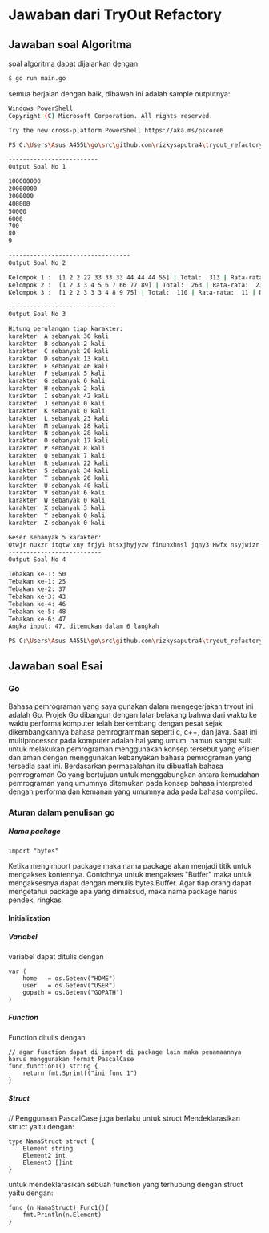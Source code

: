 # Jawaban dari TryOut Refactory

## Jawaban soal Algoritma
soal algoritma dapat dijalankan dengan
```bash
$ go run main.go
```
semua berjalan dengan baik, dibawah ini adalah sample outputnya:

```bash
Windows PowerShell
Copyright (C) Microsoft Corporation. All rights reserved.

Try the new cross-platform PowerShell https://aka.ms/pscore6

PS C:\Users\Asus A455L\go\src\github.com\rizkysaputra4\tryout_refactory> go run main.go

-------------------------
Output Soal No 1

100000000       
20000000        
3000000
400000
50000
6000
700
80
9

----------------------------------
Output Soal No 2

Kelompok 1 :  [1 2 2 22 33 33 33 44 44 44 55] | Total:  313 | Rata-rata:  28.454546 | Nilai Tertinggi:  55 |
Kelompok 2 :  [1 2 3 3 4 5 6 7 66 77 89] | Total:  263 | Rata-rata:  23.90909 | Nilai Tertinggi:  89 |
Kelompok 3 :  [1 2 2 3 3 3 4 8 9 75] | Total:  110 | Rata-rata:  11 | Nilai Tertinggi:  75 |

------------------------------
Output Soal No 3

Hitung perulangan tiap karakter:
karakter  A sebanyak 30 kali
karakter  B sebanyak 2 kali
karakter  C sebanyak 20 kali
karakter  D sebanyak 13 kali
karakter  E sebanyak 46 kali
karakter  F sebanyak 5 kali
karakter  G sebanyak 6 kali
karakter  H sebanyak 2 kali
karakter  I sebanyak 42 kali
karakter  J sebanyak 0 kali
karakter  K sebanyak 0 kali
karakter  L sebanyak 23 kali
karakter  M sebanyak 28 kali
karakter  N sebanyak 28 kali
karakter  O sebanyak 17 kali
karakter  P sebanyak 8 kali
karakter  Q sebanyak 7 kali
karakter  R sebanyak 22 kali
karakter  S sebanyak 34 kali
karakter  T sebanyak 26 kali
karakter  U sebanyak 40 kali
karakter  V sebanyak 6 kali
karakter  W sebanyak 0 kali
karakter  X sebanyak 3 kali
karakter  Y sebanyak 0 kali
karakter  Z sebanyak 0 kali

Geser sebanyak 5 karakter:
Qtwjr nuxzr itqtw xny frjy1 htsxjhyjyzw finunxhnsl jqny3 Hwfx nsyjwizr rn jz rflsf kjwrjsyzr1 {jq qzhyzx yjqqzx xjrujw3 Szsh inlsnxxnr jqjnkjsi nuxzr1 sjh {n{jwwf rfzwnx ujqqjsyjxvzj sts3 Kzxhj fzhytw j} ni rfzwnx jljxyfx1 vznx qzhyzx szsh umfwjywf3 Xji ns inlsnxxnr snxn3 Fqnvzfr xji yjrutw zwsf1 sjh fqnvzfr rn3 Fjsjfs jz kjzlnfy qfhzx1 {jq inhyzr jwtx3 Szqqf htsinrjsyzr utwyynytw fqnvzjy3 [jxyngzqzr {jmnhzqf jqny sts fwhz fzhytw rf}nrzx3 Vznxvzj jxy jwtx1 rf}nrzx sjh infr kfzhngzx1 rtqqnx tint3
--------------------------
Output Soal No 4

Tebakan ke-1: 50
Tebakan ke-1: 25
Tebakan ke-2: 37
Tebakan ke-3: 43
Tebakan ke-4: 46
Tebakan ke-5: 48
Tebakan ke-6: 47
Angka input: 47, ditemukan dalam 6 langkah

PS C:\Users\Asus A455L\go\src\github.com\rizkysaputra4\tryout_refactory> 
```

## Jawaban soal Esai

### Go
Bahasa pemrograman yang saya gunakan dalam mengegerjakan tryout ini adalah Go. Projek Go dibangun dengan latar belakang bahwa dari waktu ke waktu performa komputer telah berkembang dengan pesat sejak dikembangkannya bahasa pemrogramman seperti c, c++, dan java. Saat ini multiprocessor pada komputer adalah hal yang umum, namun sangat sulit untuk melakukan pemrograman menggunakan konsep tersebut yang efisien dan aman dengan menggunakan kebanyakan bahasa pemrograman yang tersedia saat ini. Berdasarkan permasalahan itu dibuatlah bahasa pemrograman Go yang bertujuan untuk menggabungkan antara kemudahan pemrograman yang umumnya ditemukan pada konsep bahasa interpreted dengan performa dan kemanan yang umumnya ada pada bahasa compiled. 

### Aturan dalam penulisan go
##### Nama package

```golang
import "bytes"
```
Ketika mengimport package maka nama package akan menjadi titik untuk mengakses kontennya. Contohnya untuk mengakses "Buffer" maka untuk mengaksesnya dapat dengan menulis bytes.Buffer. Agar tiap orang dapat mengetahui package apa yang dimaksud, maka nama package harus pendek, ringkas

#### Initialization
##### Variabel

variabel dapat ditulis dengan
```golang
var (
    home   = os.Getenv("HOME")
    user   = os.Getenv("USER")
    gopath = os.Getenv("GOPATH")
)
```
##### Function
Function ditulis dengan 
```golang
// agar function dapat di import di package lain maka penamaannya harus menggunakan format PascalCase
func function1() string {
    return fmt.Sprintf("ini func 1")
}
```
##### Struct
// Penggunaan PascalCase juga berlaku untuk struct
Mendeklarasikan struct yaitu dengan:
```golang
type NamaStruct struct {
    Element string
    Element2 int
    Element3 []int
}
```
untuk mendeklarasikan sebuah function yang terhubung dengan struct yaitu dengan:
```golang
func (n NamaStruct) Func1(){
    fmt.Println(n.Element) 
}
```


